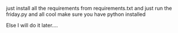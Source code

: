 just install all the requirements from requirements.txt and just run the friday.py and all cool
make sure you have python installed

Else I will do it later....